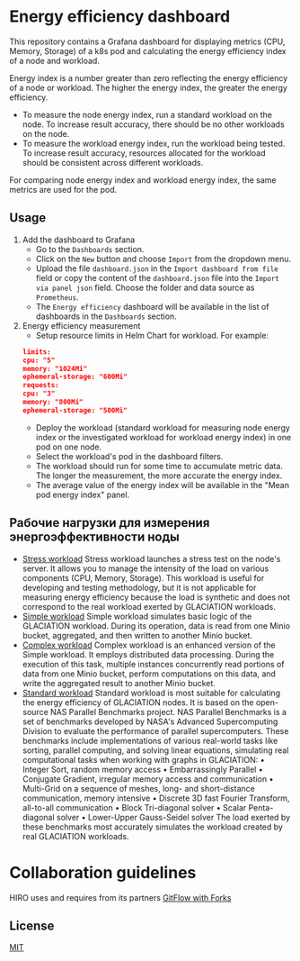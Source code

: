 # Energy efficiency dashboard

This repository contains a Grafana dashboard for displaying metrics (CPU, Memory, Storage) of a k8s pod and calculating the energy efficiency index of a node and workload.  

Energy index is a number greater than zero reflecting the energy efficiency of a node or workload. The higher the energy index, the greater the energy efficiency.  

- To measure the node energy index, run a standard workload on the node. To increase result accuracy, there should be no other workloads on the node.
- To measure the workload energy index, run the workload being tested. To increase result accuracy, resources allocated for the workload should be consistent across different workloads.

For comparing node energy index and workload energy index, the same metrics are used for the pod.

## Usage
1. Add the dashboard to Grafana
   - Go to the `Dashboards` section.
   - Click on the `New` button and choose `Import` from the dropdown menu.
   - Upload the file `dashboard.json` in the `Import dashboard from file` field or copy the content of the `dashboard.json` file into the `Import via panel json` field. Choose the folder and data source as `Prometheus`.
   - The `Energy efficiency` dashboard will be available in the list of dashboards in the `Dashboards` section.
2. Energy efficiency measurement
    - Setup resource limits in Helm Chart for workload. For example:
    ```json
    limits:
    cpu: "5"
    memory: "1024Mi"
    ephemeral-storage: "600Mi"
    requests:
    cpu: "3"
    memory: "800Mi"
    ephemeral-storage: "500Mi"
    ```
    - Deploy the workload (standard workload for measuring node energy index or the investigated workload for workload energy index) in one pod on one node.
    - Select the workload's pod in the dashboard filters.
    - The workload should run for some time to accumulate metric data. The longer the measurement, the more accurate the energy index.
    - The average value of the energy index will be available in the "Mean pod energy index" panel.

## Рабочие нагрузки для измерения энергоэффективности ноды
- [Stress workload](https://github.com/HIRO-MicroDataCenters-BV/workload-stress) 
    Stress workload launches a stress test on the node's server. It allows you to manage the intensity of the load on various components (CPU, Memory, Storage). This workload is useful for developing and testing methodology, but it is not applicable for measuring energy efficiency because the load is synthetic and does not correspond to the real workload exerted by GLACIATION workloads.
- [Simple workload](https://github.com/glaciation-heu/simple-workload) 
    Simple workload  simulates basic logic of the GLACIATION workload. During its operation, data is read from one Minio bucket, aggregated, and then written to another Minio bucket.
- [Complex workload](https://github.com/glaciation-heu/complex-workload) 
    Complex workload  is an enhanced version of the Simple workload. It employs distributed data processing. During the execution of this task, multiple instances concurrently read portions of data from one Minio bucket, perform computations on this data, and write the aggregated result to another Minio bucket.
- [Standard workload](https://github.com/glaciation-heu/standard-workload) 
    Standard workload  is most suitable for calculating the energy efficiency of GLACIATION nodes. It is based on the open-source NAS Parallel Benchmarks project. NAS Parallel Benchmarks is a set of benchmarks developed by NASA's Advanced Supercomputing Division to evaluate the performance of parallel supercomputers. These benchmarks include implementations of various real-world tasks like sorting, parallel computing, and solving linear equations, simulating real computational tasks when working with graphs in GLACIATION:
    •	Integer Sort, random memory access
    •	Embarrassingly Parallel
    •	Conjugate Gradient, irregular memory access and communication
    •	Multi-Grid on a sequence of meshes, long- and short-distance communication, memory intensive
    •	Discrete 3D fast Fourier Transform, all-to-all communication
    •	Block Tri-diagonal solver
    •	Scalar Penta-diagonal solver
    •	Lower-Upper Gauss-Seidel solver
    The load exerted by these benchmarks most accurately simulates the workload created by real GLACIATION workloads.

# Collaboration guidelines
HIRO uses and requires from its partners [GitFlow with Forks](https://hirodevops.notion.site/GitFlow-with-Forks-3b737784e4fc40eaa007f04aed49bb2e?pvs=4)

## License
[MIT](https://choosealicense.com/licenses/mit/)
